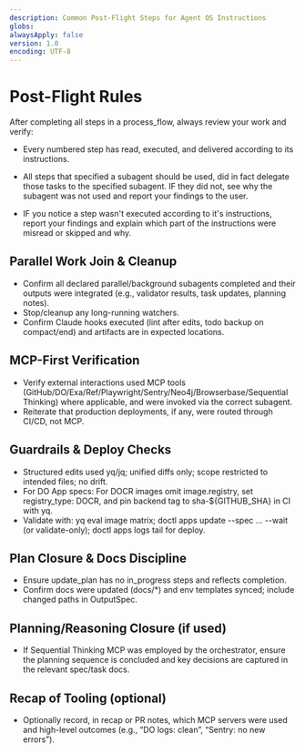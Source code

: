 ```yaml
---
description: Common Post-Flight Steps for Agent OS Instructions
globs:
alwaysApply: false
version: 1.0
encoding: UTF-8
---
```


# Post-Flight Rules

After completing all steps in a process_flow, always review your work and verify:

- Every numbered step has read, executed, and delivered according to its instructions.

- All steps that specified a subagent should be used, did in fact delegate those tasks to the specified subagent.  IF they did not, see why the subagent was not used and report your findings to the user.

- IF you notice a step wasn't executed according to it's instructions, report your findings and explain which part of the instructions were misread or skipped and why.

## Parallel Work Join & Cleanup
- Confirm all declared parallel/background subagents completed and their outputs were integrated (e.g., validator results, task updates, planning notes).
- Stop/cleanup any long-running watchers.
- Confirm Claude hooks executed (lint after edits, todo backup on compact/end) and artifacts are in expected locations.

## MCP-First Verification
- Verify external interactions used MCP tools (GitHub/DO/Exa/Ref/Playwright/Sentry/Neo4j/Browserbase/Sequential Thinking) where applicable, and were invoked via the correct subagent.
- Reiterate that production deployments, if any, were routed through CI/CD, not MCP.

## Guardrails & Deploy Checks
- Structured edits used yq/jq; unified diffs only; scope restricted to intended files; no drift.
- For DO App specs: For DOCR images omit image.registry, set registry_type: DOCR, and pin backend tag to sha-${GITHUB_SHA} in CI with yq.
- Validate with: yq eval image matrix; doctl apps update --spec ... --wait (or validate-only); doctl apps logs tail for deploy.

## Plan Closure & Docs Discipline
- Ensure update_plan has no in_progress steps and reflects completion.
- Confirm docs were updated (docs/*) and env templates synced; include changed paths in OutputSpec.

## Planning/Reasoning Closure (if used)
- If Sequential Thinking MCP was employed by the orchestrator, ensure the planning sequence is concluded and key decisions are captured in the relevant spec/task docs.

## Recap of Tooling (optional)
- Optionally record, in recap or PR notes, which MCP servers were used and high-level outcomes (e.g., “DO logs: clean”, “Sentry: no new errors”).
